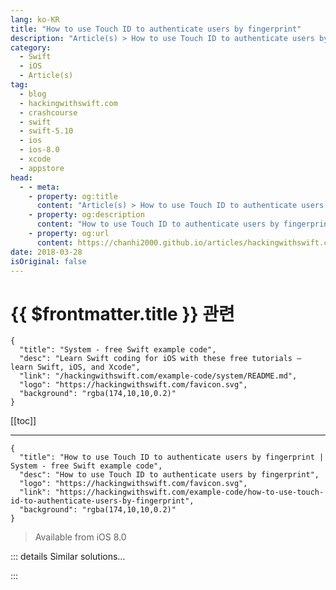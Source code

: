 ```yaml
---
lang: ko-KR
title: "How to use Touch ID to authenticate users by fingerprint"
description: "Article(s) > How to use Touch ID to authenticate users by fingerprint"
category:
  - Swift
  - iOS
  - Article(s)
tag: 
  - blog
  - hackingwithswift.com
  - crashcourse
  - swift
  - swift-5.10
  - ios
  - ios-8.0
  - xcode
  - appstore
head:
  - - meta:
    - property: og:title
      content: "Article(s) > How to use Touch ID to authenticate users by fingerprint"
    - property: og:description
      content: "How to use Touch ID to authenticate users by fingerprint"
    - property: og:url
      content: https://chanhi2000.github.io/articles/hackingwithswift.com/example-code/how-to-use-touch-id-to-authenticate-users-by-fingerprint.html
date: 2018-03-28
isOriginal: false
---
```


# {{ $frontmatter.title }} 관련

```component VPCard
{
  "title": "System - free Swift example code",
  "desc": "Learn Swift coding for iOS with these free tutorials – learn Swift, iOS, and Xcode",
  "link": "/hackingwithswift.com/example-code/system/README.md",
  "logo": "https://hackingwithswift.com/favicon.svg",
  "background": "rgba(174,10,10,0.2)"
}
```

[[toc]]

---

```component VPCard
{
  "title": "How to use Touch ID to authenticate users by fingerprint | System - free Swift example code",
  "desc": "How to use Touch ID to authenticate users by fingerprint",
  "logo": "https://hackingwithswift.com/favicon.svg",
  "link": "https://hackingwithswift.com/example-code/how-to-use-touch-id-to-authenticate-users-by-fingerprint",
  "background": "rgba(174,10,10,0.2)"
}
```

> Available from iOS 8.0

<!-- TODO: 작성 -->

<!-- 
Touch ID is an easy and secure way for users to authenticate themselves, so its no surprise that it's caught on so quickly among apps. Authenticating with Touch ID automatically uses the fingerprints registered by the user when they set up Touch ID, and you never have access to those fingerprints, which means it's both low-friction and extra-secure.

To get started, you need to import the LocalAuthentication framework like this:

```swift
import LocalAuthentication
```

The actual act of authenticating users has a number of possible results, and you need to catch them all:

- The user might not have a Touch ID-capable device.
<li>The user might have a Touch ID-capable device, but might not have configured it.
<li>The user failed to authenticate, perhaps because they asked to enter a passcode rather than use Touch ID.

Note that Apple insists that your app provide a passcode method of authentication as a back up. More annoyingly, you need to request and store this passcode yourself – it's not even done by Apple using the system unlock code!

Asking for and setting a passcode is easy enough, so I'll leave that to you. The important bit is asking for Touch ID authentication, which is done using this code:

```swift
func authenticateUser() {
    let context = LAContext()
    var error: NSError?

    if context.canEvaluatePolicy(.deviceOwnerAuthenticationWithBiometrics, error: &error) {
        let reason = "Identify yourself!"

        context.evaluatePolicy(.deviceOwnerAuthenticationWithBiometrics, localizedReason: reason) {
            [unowned self] success, authenticationError in

            DispatchQueue.main.async {
                if success {
                    self.runSecretCode()
                } else {
                    let ac = UIAlertController(title: "Authentication failed", message: "Sorry!", preferredStyle: .alert)
                    ac.addAction(UIAlertAction(title: "OK", style: .default))
                    self.present(ac, animated: true)
                }
            }
        }
    } else {
        let ac = UIAlertController(title: "Touch ID not available", message: "Your device is not configured for Touch ID.", preferredStyle: .alert)
        ac.addAction(UIAlertAction(title: "OK", style: .default))
        present(ac, animated: true)
    }
}
```

-->

::: details Similar solutions…

<!--
/example-code/uikit/how-to-measure-touch-strength-using-3d-touch">How to measure touch strength using 3D Touch 
/example-code/uikit/how-to-find-a-touchs-location-in-a-view-with-locationin">How to find a touch's location in a view with location(in:) 
/example-code/games/how-to-find-a-touchs-location-in-a-node-using-locationin">How to find a touch's location in a node using location(in:) 
/example-code/uikit/how-to-add-a-uiapplicationshortcutitem-quick-action-for-3d-touch">How to add a UIApplicationShortcutItem quick action for 3D Touch 
/quick-start/concurrency/whats-the-difference-between-a-task-and-a-detached-task">What’s the difference between a task and a detached task?</a>
-->

:::

